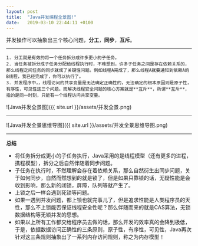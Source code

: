 ```yaml
---
layout: post
title:  "Java并发编程全景图!"
date:   2019-03-10 22:44:11 +0100
---
```

并发操作可以抽象出三个核心问题，**分工**，**同步**，**互斥**。

---  
```
1. 分工就是有效的将一个任务拆分成许多更小的子任务。
2. 当任务被拆分成子任务分配给线程执行时，不难想到，许多子任务之间是存在依赖关系的，那么线程之间任务的同步就成了关键性问题。例如线程A完成了，那么线程A就要通知到依赖A的B线程，我已经完成了，你可以执行了。
3. 并发程序中，，线程访问的共享变量是无法确定正确性的，无法确定的根本原因则是原子性，有序性，可见性这三个问题。而解决线程安全问题的核心方案就是**互斥**，所谓**互斥**，指的是同一时刻，只能有一个线程访问共享变量。
```
![Java并发全景图]({{ site.url }}/assets/并发全景.png)

---
![Java并发全景思维导图]({{ site.url }}/assets/并发全景思维导图.png)

---

**总结**
- 将任务拆分成更小的子任务执行，Java采用的是线程模型（还有更多的进程，携程模型），拆分之后自然伴随着同步问题。
- 子任务在执行时，不然理解会存在着依赖关系，那么自然衍生出同步问题，关于如何同步，自然而然想到的就是锁了，但是如果只靠锁的话，无疑性能是会收到影响，那么新的闭锁，屏障，队列等就产生了。
- 上锁之后一样会遇到死锁等问题。
- 如果一遇到并发问题，都上锁也就完事儿了，但是追求性能是人类程序员的天性，那么不上锁能否保证线程安全性呢？那么伴随而来的就是CAS算法，无锁数据结构等无锁并发的思想。
- 如果以上所有工作都交给程序员去做的话，那么开发的效率真的会降到极低，于是，依据数据访问正确性的三条原则，原子性，有序性，可见性，Java再次针对这三条规则抽象出了一系列内存访问规则，称之为内存模型！